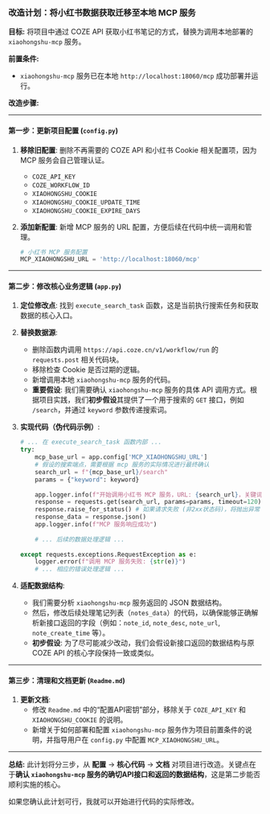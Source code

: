### 改造计划：将小红书数据获取迁移至本地 MCP 服务

**目标:** 将项目中通过 COZE API 获取小红书笔记的方式，替换为调用本地部署的 `xiaohongshu-mcp` 服务。

**前置条件:**
*   `xiaohongshu-mcp` 服务已在本地 `http://localhost:18060/mcp` 成功部署并运行。

**改造步骤:**

---

#### **第一步：更新项目配置 (`config.py`)**

1.  **移除旧配置**: 删除不再需要的 COZE API 和小红书 Cookie 相关配置项，因为 MCP 服务会自己管理认证。
    *   `COZE_API_KEY`
    *   `COZE_WORKFLOW_ID`
    *   `XIAOHONGSHU_COOKIE`
    *   `XIAOHONGSHU_COOKIE_UPDATE_TIME`
    *   `XIAOHONGSHU_COOKIE_EXPIRE_DAYS`

2.  **添加新配置**: 新增 MCP 服务的 URL 配置，方便后续在代码中统一调用和管理。
    ```python
    # 小红书 MCP 服务配置
    MCP_XIAOHONGSHU_URL = 'http://localhost:18060/mcp'
    ```

---

#### **第二步：修改核心业务逻辑 (`app.py`)**

1.  **定位修改点**: 找到 `execute_search_task` 函数，这是当前执行搜索任务和获取数据的核心入口。

2.  **替换数据源**:
    *   删除函数内调用 `https://api.coze.cn/v1/workflow/run` 的 `requests.post` 相关代码块。
    *   移除检查 Cookie 是否过期的逻辑。
    *   新增调用本地 `xiaohongshu-mcp` 服务的代码。
    *   **重要假设**: 我们需要确认 `xiaohongshu-mcp` 服务的具体 API 调用方式。根据项目实践，我们**初步假设**其提供了一个用于搜索的 `GET` 接口，例如 `/search`，并通过 `keyword` 参数传递搜索词。

3.  **实现代码（伪代码示例）**:
    ```python
    # ... 在 execute_search_task 函数内部 ...
    try:
        mcp_base_url = app.config['MCP_XIAOHONGSHU_URL']
        # 假设的搜索端点，需要根据 mcp 服务的实际情况进行最终确认
        search_url = f"{mcp_base_url}/search" 
        params = {"keyword": keyword}
        
        app.logger.info(f"开始调用小红书 MCP 服务，URL: {search_url}，关键词: {keyword}")
        response = requests.get(search_url, params=params, timeout=120)
        response.raise_for_status() # 如果请求失败 (非2xx状态码)，将抛出异常
        response_data = response.json()
        app.logger.info(f"MCP 服务响应成功")
        
        # ... 后续的数据处理逻辑 ...
        
    except requests.exceptions.RequestException as e:
        logger.error(f"调用 MCP 服务失败: {str(e)}")
        # ... 相应的错误处理逻辑 ...
    ```

4.  **适配数据结构**:
    *   我们需要分析 `xiaohongshu-mcp` 服务返回的 JSON 数据结构。
    *   然后，修改后续处理笔记列表（`notes_data`）的代码，以确保能够正确解析新接口返回的字段（例如：`note_id`, `note_desc`, `note_url`, `note_create_time` 等）。
    *   **初步假设**: 为了尽可能减少改动，我们会假设新接口返回的数据结构与原 COZE API 的核心字段保持一致或类似。

---

#### **第三步：清理和文档更新 (`Readme.md`)**

1.  **更新文档**:
    *   修改 `Readme.md` 中的“配置API密钥”部分，移除关于 `COZE_API_KEY` 和 `XIAOHONGSHU_COOKIE` 的说明。
    *   新增关于如何部署和配置 `xiaohongshu-mcp` 服务作为项目前置条件的说明，并指导用户在 `config.py` 中配置 `MCP_XIAOHONGSHU_URL`。

---

**总结:**
此计划将分三步，从 **配置** -> **核心代码** -> **文档** 对项目进行改造。关键点在于**确认 `xiaohongshu-mcp` 服务的确切API接口和返回的数据结构**，这是第二步能否顺利实施的核心。

如果您确认此计划可行，我就可以开始进行代码的实际修改。


